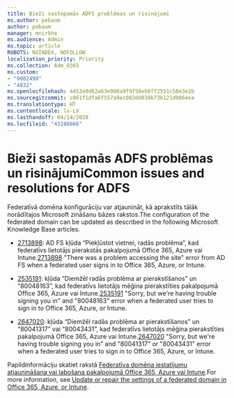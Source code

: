 ```yaml
---
title: Bieži sastopamās ADFS problēmas un risinājumi
ms.author: pebaum
author: pebaum
manager: mnirkhe
ms.audience: Admin
ms.topic: article
ROBOTS: NOINDEX, NOFOLLOW
localization_priority: Priority
ms.collection: Adm_O365
ms.custom:
- "9002490"
- "4832"
ms.openlocfilehash: 4453a9d62a63e980a9f9f56eb6ff2551c58e3e2b
ms.sourcegitcommit: c061f1dfa6f557a9ec083dd030b73b121d9864ea
ms.translationtype: HT
ms.contentlocale: lv-LV
ms.lasthandoff: 04/14/2020
ms.locfileid: "43286666"
---
```

# <a name="common-issues-and-resolutions-for-adfs"></a><span data-ttu-id="3c02c-102">Bieži sastopamās ADFS problēmas un risinājumi</span><span class="sxs-lookup"><span data-stu-id="3c02c-102">Common issues and resolutions for ADFS</span></span>

<span data-ttu-id="3c02c-103">Federatīvā domēna konfigurāciju var atjaunināt, kā aprakstīts tālāk norādītajos Microsoft zināšanu bāzes rakstos.</span><span class="sxs-lookup"><span data-stu-id="3c02c-103">The configuration of the federated domain can be updated as described in the following Microsoft Knowledge Base articles.</span></span>

- <span data-ttu-id="3c02c-104">[2713898](https://support.microsoft.com/help/2713898): AD FS kļūda “Piekļūstot vietnei, radās problēma”, kad federatīvs lietotājs pierakstās pakalpojumā Office 365, Azure vai Intune.</span><span class="sxs-lookup"><span data-stu-id="3c02c-104">[2713898](https://support.microsoft.com/help/2713898)  "There was a problem accessing the site" error from AD FS when a federated user signs in to Office 365, Azure, or Intune.</span></span>

- <span data-ttu-id="3c02c-105">[2535191](https://support.microsoft.com/help/2535191): kļūda “Diemžēl radās problēma ar pierakstīšanos” un “80048163”, kad federatīvs lietotājs mēģina pierakstīties pakalpojumā Office 365, Azure vai Intune.</span><span class="sxs-lookup"><span data-stu-id="3c02c-105">[2535191](https://support.microsoft.com/help/2535191) "Sorry, but we're having trouble signing you in" and "80048163" error when a federated user tries to sign in to Office 365, Azure, or Intune.</span></span>

- <span data-ttu-id="3c02c-106">[2647020](https://support.microsoft.com/help/2647020): kļūda “Diemžēl radās problēma ar pierakstīšanos” un “80041317” vai “80043431”, kad federatīvs lietotājs mēģina pierakstīties pakalpojumā Office 365, Azure vai Intune.</span><span class="sxs-lookup"><span data-stu-id="3c02c-106">[2647020](https://support.microsoft.com/help/2647020)   "Sorry, but we're having trouble signing you in" and "80041317" or "80043431" error when a federated user tries to sign in to Office 365, Azure, or Intune.</span></span>

<span data-ttu-id="3c02c-107">Papildinformāciju skatiet rakstā [Federatīva domēna iestatījumu atjaunināšana vai labošana pakalpojumā Office 365, Azure vai Intune](https://docs.microsoft.com/lv-LV/office365/troubleshoot/active-directory/update-federated-domain-office-365).</span><span class="sxs-lookup"><span data-stu-id="3c02c-107">For more information, see [Update or repair the settings of a federated domain in Office 365, Azure, or Intune](https://docs.microsoft.com/lv-LV/office365/troubleshoot/active-directory/update-federated-domain-office-365).</span></span>
